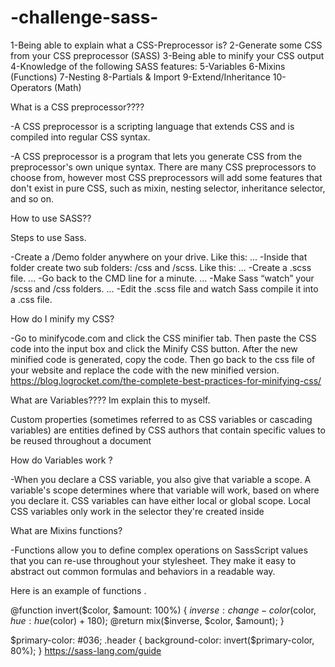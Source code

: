 # -challenge-sass-
1-Being able to explain what a CSS-Preprocessor is?
2-Generate some CSS from your CSS preprocessor (SASS)
3-Being able to minify your CSS output
4-Knowledge of the following SASS features:
5-Variables
6-Mixins (Functions)
7-Nesting
8-Partials & Import
9-Extend/Inheritance
10-Operators (Math)

What is a CSS preprocessor????

-A CSS preprocessor is a scripting language that extends CSS and is compiled into regular CSS syntax.

-A CSS preprocessor is a program that lets you generate CSS from the preprocessor's own unique syntax. There are many CSS preprocessors to choose from, however most CSS preprocessors will add some features that don't exist in pure CSS, such as mixin, nesting selector, inheritance selector, and so on.

How to use SASS?? 

Steps to use Sass. 

-Create a /Demo folder anywhere on your drive. Like this: ...
-Inside that folder create two sub folders: /css and /scss. Like this: ...
-Create a .scss file. ...
-Go back to the CMD line for a minute. ...
-Make Sass “watch” your /scss and /css folders. ...
-Edit the .scss file and watch Sass compile it into a .css file.

How do I minify my CSS?

-Go to minifycode.com and click the CSS minifier tab. Then paste the CSS code into the input box and click the Minify CSS button. After the new minified code is generated, copy the code. Then go back to the css file of your website and replace the code with the new minified version.
https://blog.logrocket.com/the-complete-best-practices-for-minifying-css/

What are Variables???? 
Im explain this to myself. 

Custom properties (sometimes referred to as CSS variables or cascading variables) are entities defined by CSS authors that contain specific values to be reused throughout a document

How do Variables work ?


-When you declare a CSS variable, you also give that variable a scope. A variable's scope determines where that variable will work, based on where you declare it. CSS variables can have either local or global scope. Local CSS variables only work in the selector they're created inside

What are Mixins functions?

-Functions allow you to define complex operations on SassScript values that you can re-use throughout your stylesheet. They make it easy to abstract out common formulas and behaviors in a readable way.

Here is an example of functions .

@function invert($color, $amount: 100%) {
  $inverse: change-color($color, $hue: hue($color) + 180);
  @return mix($inverse, $color, $amount);
}

$primary-color: #036;
.header {
  background-color: invert($primary-color, 80%);
}
https://sass-lang.com/guide






